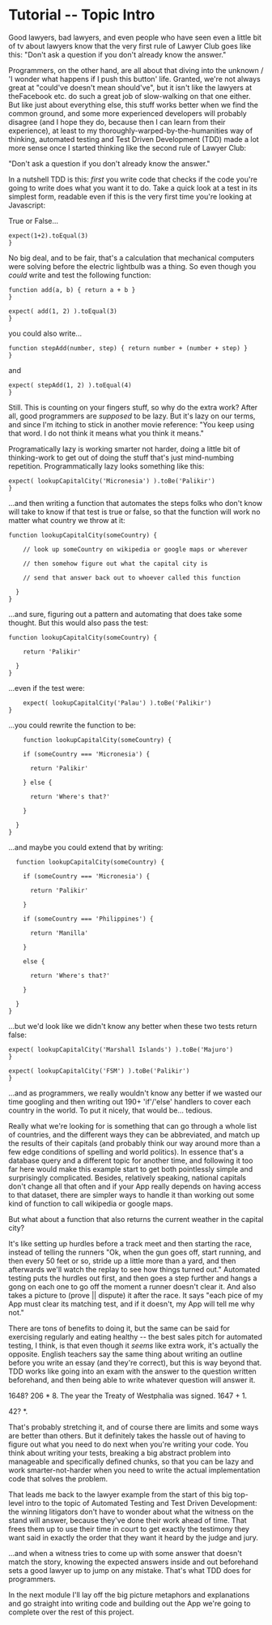 # Tutorial -- Topic Intro
Good lawyers, bad lawyers, and even people who have seen even a little bit of tv about lawyers know that the very first rule of Lawyer Club goes like this: "Don't ask a question if you don't already know the answer."


Programmers, on the other hand, are all about that diving into the unknown / 'I wonder what happens if I push this button' life. Granted, we're not always great at "could've doesn't mean should've", but it isn't like the lawyers at theFacebook etc. do such a great job of slow-walking on that one either. But like just about everything else, this stuff works better when we find the common ground, and some more experienced developers will probably disagree (and I hope they do, because then I can learn from their experience), at least to my thoroughly-warped-by-the-humanities way of thinking, automated testing and Test Driven Development (TDD) made a lot more sense once I started thinking like the second rule of Lawyer Club:

"Don't ask a question if you don't already know the answer."


In a nutshell TDD is this: *first* you write code that checks if the code you're going to write does what you want it to do. Take a quick look at a test in its simplest form, readable even if this is the very first time you're looking at Javascript:


True or False...

```javascript{
expect(1+2).toEqual(3)
}
```

No big deal, and to be fair, that's a calculation that mechanical computers were solving before the electric lightbulb was a thing. So even though you *could* write and test the following function:

```javascript{
function add(a, b) { return a + b }
}
```

```javascript{
expect( add(1, 2) ).toEqual(3)
}
```


you could also write...


```javascript{
function stepAdd(number, step) { return number + (number + step) }
}
```

and

```javascript{
expect( stepAdd(1, 2) ).toEqual(4)
}
```


Still. This is counting on your fingers stuff, so why do the extra work? After all, good programmers are *supposed* to be lazy. But it's lazy on our terms, and since I'm itching to stick in another movie reference: "You keep using that word. I do not think it means what you think it means."


Programatically lazy is working smarter not harder, doing a little bit of thinking-work to get out of doing the stuff that's just mind-numbing repetition.  Programmatically lazy looks something like this:

```javascript{
expect( lookupCapitalCity('Micronesia') ).toBe('Palikir')
}
```


...and then writing a function that automates the steps folks who don't know will take to know if that test is true or false, so that the function will work no matter what country we throw at it:

```javascript{
function lookupCapitalCity(someCountry) {

    // look up someCountry on wikipedia or google maps or wherever

    // then somehow figure out what the capital city is

    // send that answer back out to whoever called this function

  }
}
```


...and sure, figuring out a pattern and automating that does take some thought. But this would also pass the test:


```javascript{
function lookupCapitalCity(someCountry) {

    return 'Palikir'

  }
}
```

...even if the test were:

```javascript{
    expect( lookupCapitalCity('Palau') ).toBe('Palikir')
}
```


...you could rewrite the function to be:

```javascript{
    function lookupCapitalCity(someCountry) {

    if (someCountry === 'Micronesia') {

      return 'Palikir'

    } else {

      return 'Where's that?'

    }

  }
}
```
...and maybe you could extend that by writing:
```javascript{
  function lookupCapitalCity(someCountry) {

    if (someCountry === 'Micronesia') {

      return 'Palikir'

    }

    if (someCountry === 'Philippines') {

      return 'Manilla'

    }

    else {

      return 'Where's that?'

    }

  }
}
```

...but we'd look like we didn't know any better when these two tests return false:

```javascript{
expect( lookupCapitalCity('Marshall Islands') ).toBe('Majuro')
}
```

```javascript{
expect( lookupCapitalCity('FSM') ).toBe('Palikir')
}
```

...and as programmers, we really wouldn't know any better if we wasted our time googling and then writing out 190+ 'if'/'else' handlers to cover each country in the world. To put it nicely, that would be... tedious.

Really what we're looking for is something that can go through a whole list of countries, and the different ways they can be abbreviated, and match up the results of their capitals (and probably think our way around more than a few edge conditions of spelling and world politics). In essence that's a database query and a different topic for another time, and following it too far here would make this example start to get both pointlessly simple and surprisingly complicated. Besides, relatively speaking, national capitals don't change all that often and if your App really depends on having access to that dataset, there are simpler ways to handle it than working out some kind of function to call wikipedia or google maps.


But what about a function that also returns the current weather in the capital city?


It's like setting up hurdles before a track meet and then starting the race, instead of telling the runners "Ok, when the gun goes off, start running, and then every 50 feet or so, stride up a little more than a yard, and then afterwards we'll watch the replay to see how things turned out." Automated testing puts the hurdles out first, and then goes a step further and hangs a gong on each one to go off the moment a runner doesn't clear it. And also takes a picture to (prove || dispute) it after the race. It says "each pice of my App must clear its matching test, and if it doesn't, my App will tell me why not."

There are tons of benefits to doing it, but the same can be said for exercising regularly and eating healthy -- the best sales pitch for automated testing, I think, is that even though it *seems* like extra work, it's actually the opposite. English teachers say the same thing about writing an outline before you write an essay (and they're correct), but this is way beyond that. TDD works like going into an exam with the answer to the question written beforehand, and then being able to write whatever question will answer it.

1648? 206 * 8. The year the Treaty of Westphalia was signed. 1647 + 1.

42? *.

That's probably stretching it, and of course there are limits and some ways are better than others. But it definitely takes the hassle out of having to figure out what you need to do next when you're writing your code. You think about writing your tests, breaking a big abstract problem into manageable and specifically defined chunks, so that you can be lazy and work smarter-not-harder when you need to write the actual implementation code that solves the problem.

That leads me back to the lawyer example from the start of this big top-level intro to the topic of Automated Testing and Test Driven Development: the winning litigators don't have to wonder about what the witness on the stand will answer, because they've done their work ahead of time. That frees them up to use their time in court to get exactly the testimony they want said in exactly the order that they want it heard by the judge and jury.

...and when a witness tries to come up with some answer that doesn't match the story, knowing the expected answers inside and out beforehand sets a good lawyer up to jump on any mistake. That's what TDD does for programmers.

In the next module I'll lay off the big picture metaphors and explanations and go straight into writing code and building out the App we're going to complete over the rest of this project.

